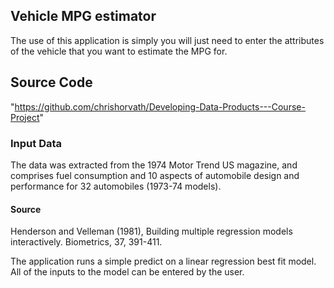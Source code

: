 ## Vehicle MPG estimator

The use of this application is simply you will just need to enter the attributes of the vehicle that you want to estimate the MPG for.

## Source Code
"https://github.com/chrishorvath/Developing-Data-Products---Course-Project"


### Input Data
The data was extracted from the 1974 Motor Trend US magazine, and comprises fuel consumption and 10 aspects of automobile design and performance for 32 automobiles (1973-74 models).

#### Source

Henderson and Velleman (1981), Building multiple regression models interactively. Biometrics, 37, 391-411.

The application runs a simple predict on a linear regression best fit model. All of the inputs to the model can be entered by the user.